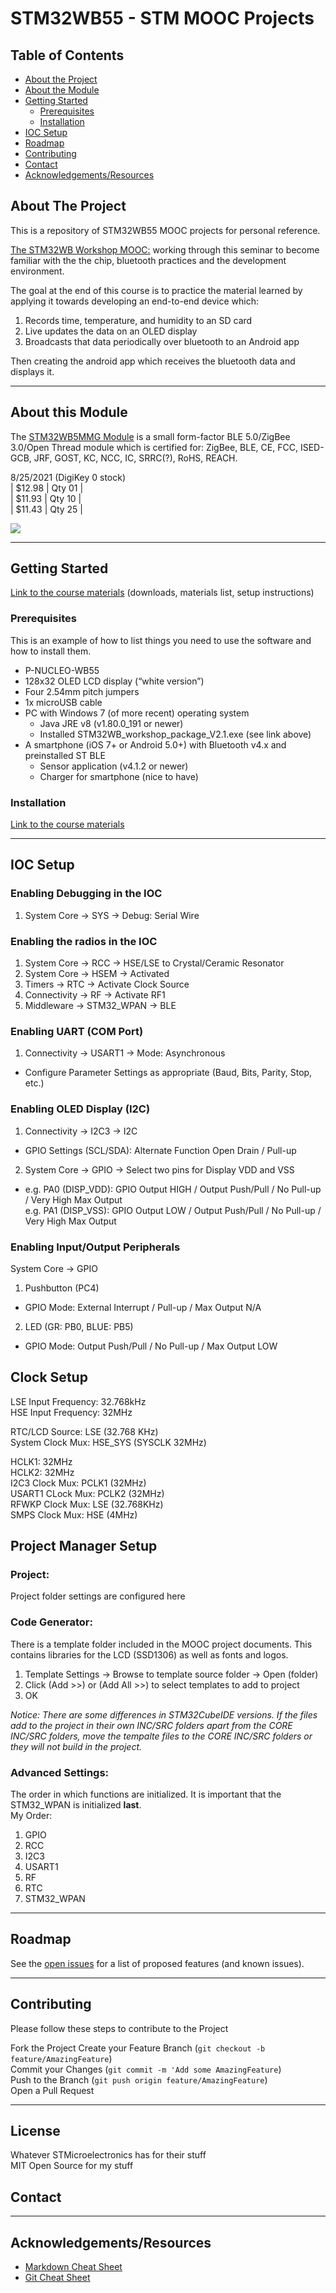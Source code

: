 <!-- Using Circuit Studio Templates and Libraries -->
# STM32WB55 - STM MOOC Projects

<!-- TABLE OF CONTENTS -->
## Table of Contents

* [About the Project](#about-the-project)
* [About the Module](#about-this-module)
* [Getting Started](#getting-started)
  * [Prerequisites](#prerequisites)
  * [Installation](#installation)
* [IOC Setup](#ioc-setup)
* [Roadmap](#roadmap)
* [Contributing](#contributing)
* [Contact](#contact)
* [Acknowledgements/Resources](#acknowledgements/resources)

<!-- ABOUT THE PROJECT -->
## About The Project
This is a repository of STM32WB55 MOOC projects for personal reference.

[The STM32WB Workshop MOOC:](https://www.youtube.com/watch?v=5Lp9cDBzG94&list=PLnMKNibPkDnGRfqUO1Q_-1nW-tOKfDQbc) working through this seminar to become familiar with the the chip, bluetooth practices and the development environment. 

The goal at the end of this course is to practice the material learned by applying it towards developing an end-to-end device which: 
1. Records time, temperature, and humidity to an SD card
2. Live updates the data on an OLED display
3. Broadcasts that data periodically over bluetooth to an Android app

Then creating the android app which receives the bluetooth data and displays it.

________________________
<!-- GETTING STARTED -->
## About this Module
The [STM32WB5MMG Module](https://www.st.com/en/microcontrollers-microprocessors/stm32wb5mmg.html#overview) is a small form-factor BLE 5.0/ZigBee 3.0/Open Thread module which is certified for: ZigBee, BLE, CE, FCC, ISED-GCB, JRF, GOST, KC, NCC, IC, SRRC(?), RoHS, REACH.

8/25/2021 (DigiKey 0 stock)  
| $12.98 | Qty 01 |  
| $11.93 | Qty 10 |  
| $11.43 | Qty 25 |

[<img src="https://www.mouser.com/images/stmicroelectronics/images/P-NUCLEO-WB55_t.jpg">](https://www.mouser.com/images/stmicroelectronics/images/P-NUCLEO-WB55_t.jpg)

________________________
<!-- GETTING STARTED -->
## Getting Started

[Link to the course materials](https://www.st.com/content/st_com/en/support/learning/stm32-education/stm32-moocs/STM32WB_workshop_MOOC.html) (downloads, materials list, setup instructions)

### Prerequisites
This is an example of how to list things you need to use the software and how to install them.

* P-NUCLEO-WB55
* 128x32 OLED LCD display (“white version”)
* Four 2.54mm pitch jumpers
* 1x microUSB cable
* PC with Windows 7 (of more recent) operating system 
  * Java JRE v8 (v1.80.0_191 or newer)
  * Installed STM32WB_workshop_package_V2.1.exe (see link above)
* A smartphone (iOS 7+ or Android 5.0+) with Bluetooth v4.x and preinstalled ST BLE 
  * Sensor application (v4.1.2 or newer)
  * Charger for smartphone (nice to have)

### Installation

[Link to the course materials](https://www.st.com/content/st_com/en/support/learning/stm32-education/stm32-moocs/STM32WB_workshop_MOOC.html)

________________________
<!-- SETUP EXAMPLE -->
## IOC Setup
### Enabling Debugging in the IOC
1. System Core -> SYS -> Debug: Serial Wire

### Enabling the radios in the IOC
1. System Core -> RCC -> HSE/LSE to Crystal/Ceramic Resonator
2. System Core -> HSEM -> Activated
3. Timers -> RTC -> Activate Clock Source
4. Connectivity -> RF -> Activate RF1
5. Middleware -> STM32_WPAN -> BLE

### Enabling UART (COM Port)
1. Connectivity -> USART1 -> Mode: Asynchronous  
  * Configure Parameter Settings as appropriate (Baud, Bits, Parity, Stop, etc.)

### Enabling OLED Display (I2C)
1. Connectivity -> I2C3 -> I2C
  * GPIO Settings (SCL/SDA): Alternate Function Open Drain / Pull-up
2. System Core -> GPIO -> Select two pins for Display VDD and VSS
  * e.g. PA0 (DISP_VDD): GPIO Output HIGH / Output Push/Pull / No Pull-up / Very High Max Output  
  e.g. PA1 (DISP_VSS): GPIO Output LOW / Output Push/Pull / No Pull-up / Very High Max Output  

### Enabling Input/Output Peripherals
System Core -> GPIO
1. Pushbutton (PC4)
  * GPIO Mode: External Interrupt / Pull-up / Max Output N/A
2. LED (GR: PB0, BLUE: PB5)
  * GPIO Mode: Output Push/Pull / No Pull-up / Max Output LOW

## Clock Setup
LSE Input Frequency: 32.768kHz  
HSE Input Frequency: 32MHz

RTC/LCD Source: LSE (32.768 KHz)  
System Clock Mux: HSE_SYS (SYSCLK 32MHz)

HCLK1: 32MHz  
HCLK2: 32MHz  
I2C3 Clock Mux: PCLK1 (32MHz)  
USART1 CLock Mux: PCLK2 (32MHz)  
RFWKP Clock Mux: LSE (32.768KHz)  
SMPS Clock Mux: HSE (4MHz)

## Project Manager Setup
### Project:
Project folder settings are configured here
### Code Generator:
There is a template folder included in the MOOC project documents.  This contains libraries for the LCD (SSD1306) as well as fonts and logos. 
1. Template Settings ->  Browse to template source folder -> Open (folder)
2. Click (Add >>) or (Add All >>) to select templates to add to project
3. OK
 
_Notice: There are some differences in STM32CubeIDE versions.  If the files add to the project in their own INC/SRC folders apart from the CORE INC/SRC folders, move the tempalte files to the CORE INC/SRC folders or they will not build in the project._

### Advanced Settings:
The order in which functions are initialized.
It is important that the STM32_WPAN is initialized __last__.  
My Order:
1. GPIO
2. RCC
3. I2C3
4. USART1
5. RF
6. RTC
7. STM32_WPAN
________________________
<!-- ROADMAP -->
## Roadmap

See the [open issues](https://www.zoho.com) for a list of proposed features (and known issues).

________________________
<!-- CONTRIBUTING -->
## Contributing

Please follow these steps to contribute to the Project

Fork the Project
Create your Feature Branch (`git checkout -b feature/AmazingFeature`)  
Commit your Changes (`git commit -m 'Add some AmazingFeature`)  
Push to the Branch (`git push origin feature/AmazingFeature`)  
Open a Pull Request  


________________________
<!-- LICENSE -->
## License

Whatever STMicroelectronics has for their stuff  
MIT Open Source for my stuff

<!-- CONTACT -->
## Contact

________________________
<!-- ACKNOWLEDGEMENTS -->
## Acknowledgements/Resources
* [Markdown Cheat Sheet](https://www.markdownguide.org/cheat-sheet/)
* [Git Cheat Sheet](https://github.github.com/training-kit/downloads/github-git-cheat-sheet.pdf)